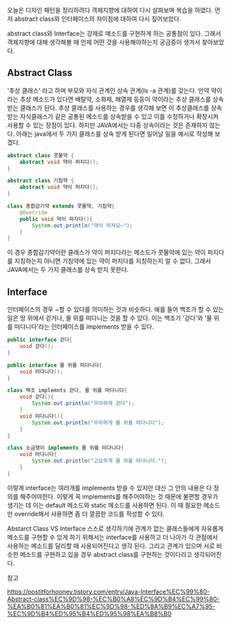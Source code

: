 오늘은 디자인 패턴을 정리하려다 객체지향에 대하여 다시 살펴보며 복습을 하였다.
먼저 abstract class와 인터페이스의 차이점에 대하여 다시 짚어보았다.

abstract class와 Interface는 강제로 메소드를 구현하게 하는 공통점이 있다. 그래서 객체지향에 대해 생각해볼 때 언제 어떤 것을 사용해야하는지 궁금증이 생겨서 찾아보았다.

## Abstract Class
'추상 클래스' 라고 하며 부모와 자식 관계인 상속 관계(Is -a 관계)를 갖는다. 만약 약이라는 추상 메소드가 있다면 배탈약, 소화제, 해열제 등등이 약이라는 추상 클래스를 상속받는 클래스가 된다.
추상 클래스를 사용하는 경우를 생각해 보면 이 추상클래스를 상속받는 자식클래스가 같은 공통된 메소드를 상속받을 수 있고 이를 수정하거나 확장시켜 사용할 수 있는 장점이 있다. 하지만 JAVA에서는 다중 상속이라는 것은 존재하지 않는다.
아래는 java에서 두 가지 클래스를 상속 받게 된다면 일어날 일을 예시로 작성해 보겠다.

```java
abstract class 콧물약 {
    abstract void 약이 퍼지다();
}

abstract class 기침약 {
    abstract void 약이 퍼지다();
}

class 종합감기약 extends 콧물약, 기침약{
    @Override
    public void 약이 퍼지다(){
        System.out.println("약이 퍼져요~");
    }
}
```
이 경우 종합감기약이란 클래스가 약이 퍼지다라는 메소드가 콧물약에 있는 약이 퍼지다를 지칭하는지 아니면 기침약에 있는 약이 퍼지다를 지칭하는지 알 수 없다. 그래서 JAVA에서는 두 가지 클래스를 상속 받지 못한다.

## Interface
인터페이스의 경우 ~할 수 있다를 의미하는 것과 비슷하다. 예를 들어 백조가 할 수 있는 일은 땅 위에서 걷거나, 물 위를 떠다니는 것을 할 수 있다. 이는 백조가 '걷다'와 '물 위를 떠다니다'라는 인터페이스를 implements 받을 수 있다.

```java
public interface 걷다{
    void 걷다();
}

public interface 물 위를 떠다니다{
    void 떠다니다();
}

class 백조 implemnts 걷다, 물 위를 떠다니다{
    void 걷다(){
        System.out.println("우아하게 걷다");
    }
    void 떠다니다(){
        System.out.println("우아하게 물 위를 떠다니다");
    }
}

class 소금쟁이 implements 물 위를 떠다니다{
    void 떠다니다{
        System.out.println("고요하게 물 위를 떠다니다.");
    }
}
```

이렇게 interface는 여러개를 implements 받을 수 있지만 대신 그 안의 내용은 다 정의를 해주어야한다. 이렇게 꼭 implements를 해주어야하는 것 때문에 불편할 경우가 생기는 데 이는 default 메소드와 static 메소드를 사용하면 된다. 이 때 필요한 메소드만 override해서 사용하면 좀 더 깔끔한 코드를 작성할 수 있다.

Abstarct Class VS Interface
스스로 생각하기에 관계가 없는 클래스들에게 자유롭게 메소드를 구현할 수 있게 하기 위해서는 interface를 사용하고 더 나아가 각 관점에서 사용하는 메소드를 달리할 때 사용되어진다고 생각 된다. 그리고 관계가 있으며 서로 비슷한 메소드를 구현하고 있을 경우 abstract class를 구현하는 것이다라고 생각되어진다.



참고

https://postitforhooney.tistory.com/entry/Java-Interface%EC%99%80-Abstract-class%EC%9D%98-%EC%B0%A8%EC%9D%B4%EC%99%80-%EA%B0%81%EA%B0%81%EC%9D%98-%ED%8A%B9%EC%A7%95-%EC%9D%B4%ED%95%B4%ED%95%98%EA%B8%B0

